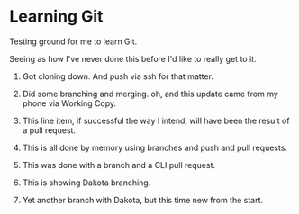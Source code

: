 # Learning Git
Testing ground for me to learn Git.

Seeing as how I've never done this before I'd like to really get to it.

1. Got cloning down. And push via ssh for that matter.

2. Did some branching and merging. oh, and this update came from my phone via Working Copy.

3. This line item, if successful the way I intend, will have been the result of a pull request.

4. This is all done by memory using branches and push and pull requests.

5. This was done with a branch and a CLI pull request.

6. This is showing Dakota branching.

7. Yet another branch with Dakota, but this time new from the start.
